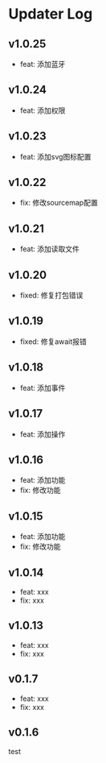 # Updater Log

## v1.0.25

- feat: 添加蓝牙

## v1.0.24

- feat: 添加权限

## v1.0.23

- feat: 添加svg图标配置

## v1.0.22

- fix: 修改sourcemap配置
 
## v1.0.21 

- feat: 添加读取文件

## v1.0.20

- fixed: 修复打包错误

## v1.0.19

- fixed: 修复await报错

## v1.0.18

- feat: 添加事件

## v1.0.17

- feat: 添加操作

## v1.0.16

- feat: 添加功能
- fix: 修改功能

## v1.0.15

- feat: 添加功能
- fix: 修改功能

## v1.0.14

- feat: xxx
- fix: xxx

## v1.0.13

- feat: xxx
- fix: xxx

## v0.1.7

- feat: xxx
- fix: xxx

## v0.1.6

test